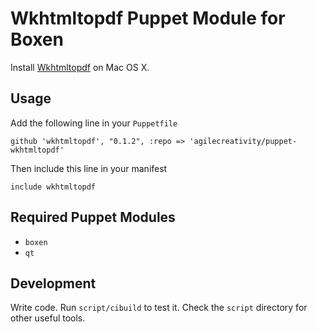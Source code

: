 # Wkhtmltopdf Puppet Module for Boxen

Install [Wkhtmltopdf](http://wkhtmltopdf.org/index.html) on Mac OS X.

## Usage

Add the following line in your `Puppetfile`

```
github 'wkhtmltopdf', "0.1.2", :repo => 'agilecreativity/puppet-wkhtmltopdf'
```

Then include this line in your manifest

```puppet
include wkhtmltopdf
```

## Required Puppet Modules

* `boxen`
* `qt`

## Development

Write code. Run `script/cibuild` to test it. Check the `script`
directory for other useful tools.
